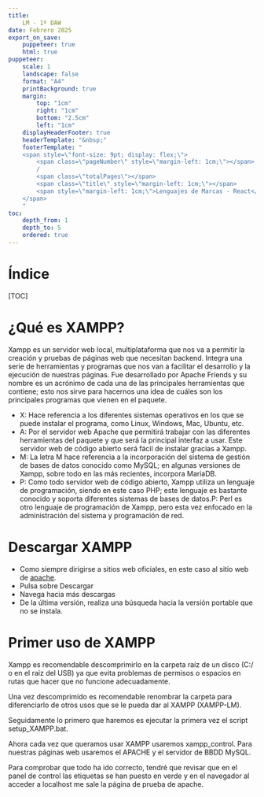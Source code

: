 ```yaml
---
title: 
    LM - 1º DAW
date: Febrero 2025
export_on_save:
    puppeteer: true
    html: true
puppeteer:
    scale: 1
    landscape: false
    format: "A4"
    printBackground: true
    margin:
        top: "1cm"
        right: "1cm"
        bottom: "2.5cm"
        left: "1cm"
    displayHeaderFooter: true
    headerTemplate: "&nbsp;"
    footerTemplate: "
    <span style=\"font-size: 9pt; display: flex;\">
        <span class=\"pageNumber\" style=\"margin-left: 1cm;\"></span>
        /
        <span class=\"totalPages\"></span>
        <span class=\"title\" style=\"margin-left: 1cm;\"></span>
        <span style=\"margin-left: 1cm;\">Lenguajes de Marcas - React</span>
    </span>
    "
toc:
    depth_from: 1
    depth_to: 5
    ordered: true
---
```



# Índice

[TOC]

<div style="page-break-after:always;">


# ¿Qué es XAMPP? 

Xampp es un servidor web local, multiplataforma que nos va a permitir la creación y pruebas de páginas web que necesitan backend. Integra una serie de herramientas y programas que nos van a facilitar el desarrollo y la ejecución de nuestras páginas.
Fue desarrollado por Apache Friends y su nombre es un acrónimo de cada una de las principales herramientas que contiene; esto nos sirve para hacernos una idea de cuáles son los principales programas que vienen en el paquete.

* X: Hace referencia a los diferentes sistemas operativos en los que se puede instalar el programa, como Linux, Windows, Mac, Ubuntu, etc.
* A: Por el servidor web Apache que permitirá trabajar con las diferentes herramientas del paquete y que será la principal interfaz a usar. Este servidor web de código abierto será fácil de instalar gracias a Xampp.
* M: La letra M hace referencia a la incorporación del sistema de gestión de bases de datos conocido como MySQL; en algunas versiones de Xampp, sobre todo en las más recientes, incorpora MariaDB.
* P: Como todo servidor web de código abierto, Xampp utiliza un lenguaje de programación, siendo en este caso PHP; este lenguaje es bastante conocido y soporta diferentes sistemas de bases de datos.P: Perl es otro lenguaje de programación de Xampp, pero esta vez enfocado en la administración del sistema y programación de red.

# Descargar XAMPP

* Como siempre dirigirse a sitios web oficiales, en este caso al sitio web de [apache](https://www.apachefriends.org/es/index.html).
* Pulsa sobre Descargar
* Navega hacia más descargas
* De la última versión, realiza una búsqueda hacia la versión portable que no se instala. 

# Primer uso de XAMPP

Xampp es recomendable descomprimirlo en la carpeta raíz de un disco (C:/ o en el raíz del USB) ya que evita problemas de permisos o espacios en rutas que hacer que no funcione adecuadamente. 

Una vez descomprimido es recomendable renombrar la carpeta para diferenciarlo de otros usos que se le pueda dar al XAMPP (XAMPP-LM).

Seguidamente lo primero que haremos es ejecutar la primera vez el script setup_XAMPP.bat.

Ahora cada vez que queramos usar XAMPP usaremos xampp_control. Para nuestras páginas web usaremos el APACHE y el servidor de BBDD MySQL.

Para comprobar que todo ha ido correcto, tendré que revisar que en el panel de control las etiquetas se han puesto en verde y en el navegador al acceder a localhost me sale la página de prueba de apache.